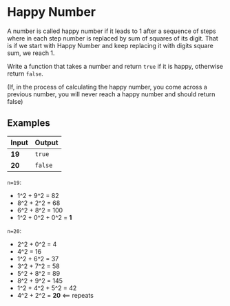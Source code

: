 Happy Number
===
    
A number is called happy number if it leads to 1 after a sequence of
steps where in each step number is replaced by sum of squares of its digit.
That is if we start with Happy Number and keep replacing it with digits square sum, we reach 1.

Write a function that takes a number and return `true` if it is happy, otherwise return `false`.

(If, in the process of calculating the happy number, you come across a previous number, you will never
reach a happy number and should return false)

## Examples

Input | Output
---|---
**19** | `true`
**20** | `false`

`n=19`:
* 1^2 + 9^2 = 82
* 8^2 + 2^2 = 68
* 6^2 + 8^2 = 100
* 1^2 + 0^2 + 0^2 = **1**

`n=20`:
* 2^2 + 0^2 = 4
* 4^2 = 16
* 1^2 + 6^2 = 37
* 3^2 + 7^2 = 58
* 5^2 + 8^2 = 89
* 8^2 + 9^2 = 145
* 1^2 + 4^2 + 5^2 = 42
* 4^2 + 2^2 = **20** <== repeats

